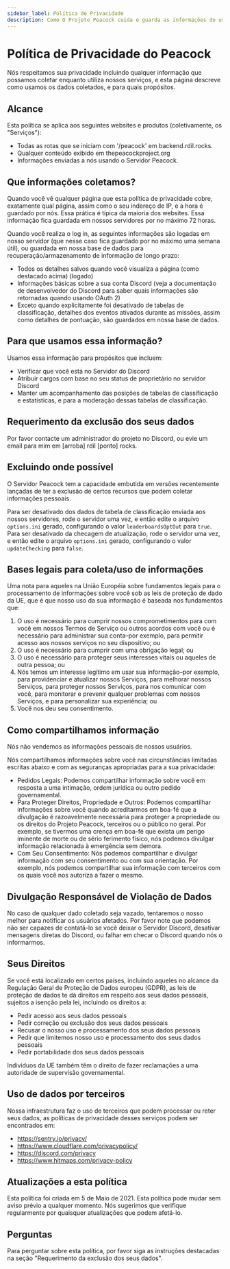 ```yaml
---
sidebar_label: Política de Privacidade
description: Como O Projeto Peacock cuida e guarda as informações do usuário.
---
```


# Política de Privacidade do Peacock

Nós respeitamos sua privacidade incluindo qualquer informação que possamos coletar enquanto utiliza nossos serviços, e esta página descreve como usamos os dados coletados, e para quais propósitos.

## Alcance

Esta política se aplica aos seguintes websites e produtos (coletivamente, os "Serviços"):

-   Todas as rotas que se iniciam com '/peacock' em backend.rdil.rocks.
-   Qualquer conteúdo exibido em thepeacockproject.org
-   Informações enviadas a nós usando o Servidor Peacock.

## Que informações coletamos?

Quando você vê qualquer página que esta política de privacidade cobre, exatamente qual página, assim como o seu indereço de IP, e a hora é guardado por nós. Essa prática é típica da maioria dos websites. Essa informação fica guardada em nossos servidores por no máximo 72 horas.

Quando você realiza o log in, as seguintes informações são logadas em nosso servidor (que nesse caso fica guardado por no máximo uma semana útil), ou guardada em nossa base de dados para recuperação/armazenamento de informação de longo prazo:

-   Todos os detalhes salvos quando você visualiza a página (como destacado acima) (logado)
-   Informações básicas sobre a sua conta Discord (veja a documentação de desenvolvedor do Discord para saber quais informações são retornadas quando usando OAuth 2)
-   Exceto quando explicitamente foi desativado de tabelas de classificação, detalhes dos eventos ativados durante as missões, assim como detalhes de pontuação, são guardados em nossa base de dados.

## Para que usamos essa informação?

Usamos essa informação para propósitos que incluem:

-   Verificar que você está no Servidor do Discord
-   Atribuir cargos com base no seu status de proprietário no servidor Discord
-   Manter um acompanhamento das posições de tabelas de classificação e estatísticas, e para a moderação dessas tabelas de classificação.

## Requerimento da exclusão dos seus dados

Por favor contacte um administrador do projeto no Discord, ou evie um email para mim em [arroba] rdil [ponto] rocks.

## Excluindo onde possível

O Servidor Peacock tem a capacidade embutida em versões recentemente lançadas de ter a exclusão de certos recursos que podem coletar informações pessoais.

Para ser desativado dos dados de tabela de classificação enviada aos nossos servidores, rode o servidor uma vez, e então edite o arquivo `options.ini` gerado, configurando o valor `leaderboardsOptOut` para `true`. Para ser desativado da checagem de atualização, rode o servidor uma vez, e então edite o arquivo `options.ini` gerado, configurando o valor `updateChecking` para `false`.

## Bases legais para coleta/uso de informações

Uma nota para aqueles na União Européia sobre fundamentos legais para o processamento de informações sobre você sob as leis de proteção de dado da UE, que é que nosso uso da sua informação é baseada nos fundamentos que:

1. O uso é necessário para cumprir nossos comprometimentos para com você em nossos Termos de Serviço ou outros acordos com você ou é necessário para administrar sua conta–por exemplo, para permitir acesso aos nossos serviços no seu dispositivo; ou
2. O uso é necessário para cumprir com uma obrigação legal; ou
3. O uso é necessário para proteger seus interesses vitais ou aqueles de outra pessoa; ou
4. Nós temos um interesse legítimo em usar sua informação–por exemplo, para providenciar e atualizar nossos Serviços, para melhorar nossos Serviços, para proteger nossos Serviços, para nos comunicar com você, para monitorar e prevenir qualquer problemas com nossos Serviços, e para personalizar sua experiência; ou
5. Você nos deu seu consentimento.

## Como compartilhamos informação

Nós não vendemos as informações pessoais de nossos usuários.

Nós compartilhamos informações sobre você nas circunstâncias limitadas escritas abaixo e com as seguranças apropriadas para a sua privacidade:

-   Pedidos Legais: Podemos compartilhar informação sobre você em resposta a uma intimação, ordem jurídica ou outro pedido governamental.
-   Para Proteger Direitos, Propriedade e Outros: Podemos compartilhar informações sobre você quando acreditarmos em boa-fé que a divulgação é razoavelmente necessária para proteger a propriedade ou os direitos do Projeto Peacock, terceiros ou o público no geral. Por exemplo, se tivermos uma crença em boa-fé que exista um perigo iminente de morte ou de sério ferimento físico, nós podemos divulgar informação relacionada à emergência sem demora.
-   Com Seu Consentimento: Nós podemos compartilhar e divulgar informação com seu consentimento ou com sua orientação. Por exemplo, nós podemos compartilhar sua informação com terceiros com os quais você nos autoriza a fazer o mesmo.

## Divulgação Responsável de Violação de Dados

No caso de qualquer dado coletado seja vazado, tentaremos o nosso melhor para notificar os usuários afetados. Por favor note que podemos não ser capazes de contatá-lo se você deixar o Servidor Discord, desativar mensagens diretas do Discord, ou falhar em checar o Discord quando nós o informarmos.

## Seus Direitos

Se você está localizado em certos países, incluindo aqueles no alcance da Regulação Geral de Proteção de Dados europeu (GDPR), as leis de proteção de dados te dá direitos em respeito aos seus dados pessoais, sujeitos a isenção pela lei, incluindo os direitos a:

-   Pedir acesso aos seus dados pessoais
-   Pedir correção ou exclusão dos seus dados pessoais
-   Recusar o nosso uso e processamento dos seus dados pessoais
-   Pedir que limitemos nosso uso e processamento dos seus dados pessoais
-   Pedir portabilidade dos seus dados pessoais

Indivíduos da UE também têm o direito de fazer reclamações a uma autoridade de supervisão governamental.

## Uso de dados por terceiros

Nossa infraestrutura faz o uso de terceiros que podem processar ou reter seus dados, as políticas de privacidade desses serviços podem ser encontrados em:

-   https://sentry.io/privacy/
-   https://www.cloudflare.com/privacypolicy/
-   https://discord.com/privacy
-   https://www.hitmaps.com/privacy-policy

## Atualizações a esta política

Esta política foi criada em 5 de Maio de 2021. Esta política pode mudar sem aviso prévio a qualquer momento. Nós sugerimos que verifique regularmente por quaisquer atualizações que podem afetá-lo.

## Perguntas

Para perguntar sobre esta política, por favor siga as instruções destacadas na seção "Requerimento da exclusão dos seus dados".

